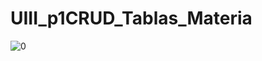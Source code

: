 # UIII_p1CRUD_Tablas_Materia


![0](https://github.com/user-attachments/assets/7d136a12-41a5-4c97-98f8-4ba9b4f6daf5)
